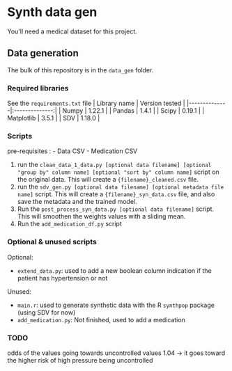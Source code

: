 # Synth data gen

You'll need a medical dataset for this project.

## Data generation
The bulk of this repository is in the `data_gen` folder.

### Required libraries
See the `requirements.txt` file
| Library name | Version tested |
|--------------|:--------------:|
| Numpy        | 1.22.1         |
| Pandas       | 1.4.1          |
| Scipy        | 0.19.1         |
| Matplotlib   | 3.5.1          |
| SDV          | 1.18.0         |

### Scripts
pre-requisites : 
    - Data CSV
    - Medication CSV

1. run the `clean_data_1_data.py [optional data filename] [optional "group by" column name] [optional "sort by" column name]` script on the original data. This will create a `{filename}_cleaned.csv` file.  
2. run the `sdv_gen.py [optional data filename] [optional metadata file name]` script. This will create a `{filename}_syn_data.csv` file, and also save the metadata and the trained model.  
3. Run the `post_process_syn_data.py [optional data filename]` script. This will smoothen the weights values with a sliding mean.  
4. Run the `add_medication_df.py` script  

### Optional & unused scripts
Optional:  
* `extend_data.py`: used to add a new boolean column indication if the patient has hypertension or not 

Unused:  
* `main.r`: used to generate synthetic data with the R `synthpop` package (using SDV for now)  
* `add_medication.py`: Not finished, used to add a medication  

### TODO
odds of the values going towards uncontrolled values 
1.04 -> it goes toward the higher risk of high pressure being uncontrolled
